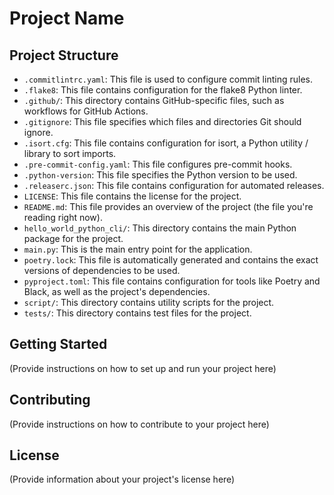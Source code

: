 # Project Name

## Project Structure

- `.commitlintrc.yaml`: This file is used to configure commit linting rules.
- `.flake8`: This file contains configuration for the flake8 Python linter.
- `.github/`: This directory contains GitHub-specific files, such as workflows for GitHub Actions.
- `.gitignore`: This file specifies which files and directories Git should ignore.
- `.isort.cfg`: This file contains configuration for isort, a Python utility / library to sort imports.
- `.pre-commit-config.yaml`: This file configures pre-commit hooks.
- `.python-version`: This file specifies the Python version to be used.
- `.releaserc.json`: This file contains configuration for automated releases.
- `LICENSE`: This file contains the license for the project.
- `README.md`: This file provides an overview of the project (the file you're reading right now).
- `hello_world_python_cli/`: This directory contains the main Python package for the project.
- `main.py`: This is the main entry point for the application.
- `poetry.lock`: This file is automatically generated and contains the exact versions of dependencies to be used.
- `pyproject.toml`: This file contains configuration for tools like Poetry and Black, as well as the project's dependencies.
- `script/`: This directory contains utility scripts for the project.
- `tests/`: This directory contains test files for the project.

## Getting Started

(Provide instructions on how to set up and run your project here)

## Contributing

(Provide instructions on how to contribute to your project here)

## License

(Provide information about your project's license here)